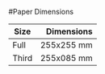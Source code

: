 #Paper Dimensions

| Size  | Dimensions |
| ----- | ---------: |
| Full  | 255x255 mm |
| Third | 255x085 mm |
